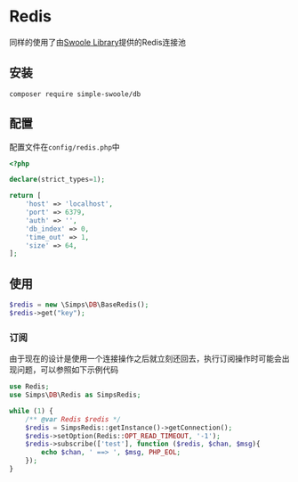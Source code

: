# Redis

同样的使用了由[Swoole Library](https://github.com/swoole/library)提供的Redis连接池

## 安装

```
composer require simple-swoole/db
```

## 配置

配置文件在`config/redis.php`中

```php
<?php

declare(strict_types=1);

return [
    'host' => 'localhost',
    'port' => 6379,
    'auth' => '',
    'db_index' => 0,
    'time_out' => 1,
    'size' => 64,
];
```

## 使用

```php
$redis = new \Simps\DB\BaseRedis();
$redis->get("key");
```

### 订阅

由于现在的设计是使用一个连接操作之后就立刻还回去，执行订阅操作时可能会出现问题，可以参照如下示例代码

```php
use Redis;
use Simps\DB\Redis as SimpsRedis;

while (1) {
    /** @var Redis $redis */
    $redis = SimpsRedis::getInstance()->getConnection();
    $redis->setOption(Redis::OPT_READ_TIMEOUT, '-1');
    $redis->subscribe(['test'], function ($redis, $chan, $msg){
        echo $chan, ' ==> ', $msg, PHP_EOL;
    });
}
```